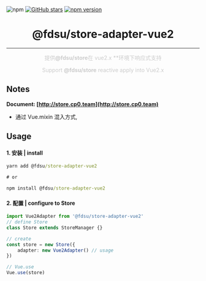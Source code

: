 ![npm](https://img.shields.io/npm/dw/@fdsu/store-adapter-vue2.svg)
[![GitHub stars](https://img.shields.io/github/stars/halo951/store.svg?style=social&label=@fdsu/store)](https://github.com/halo951/store)
[![npm version](https://badge.fury.io/js/@fdsu/store-adapter-vue2.svg)](https://badge.fury.io/js/@fdsu/store-adapter-vue2)

<h1 style="text-align: center;">@fdsu/store-adapter-vue2</h1>
<hr />
<p style="color: #ccc; text-align: center;">提供<b>@fdsu/store</b>在 vue2.x **环境下响应式支持</p>
<p style="color: #ccc; text-align: center;">Support <b>@fdsu/store</b> reactive apply into Vue2.x</p>

## Notes

**Document: [http://store.cp0.team](http://store.cp0.team)**

- 通过 Vue.mixin 混入方式, 

## Usage

#### 1. 安装 | install

```cmd
yarn add @fdsu/store-adapter-vue2

# or

npm install @fdsu/store-adapter-vue2
```

#### 2. 配置 | configure to Store

```typescript
import Vue2Adapter from '@fdsu/store-adapter-vue2'
// define Store
class Store extends StoreManager {}

// create
const store = new Store({
    adapter: new Vue2Adapter() // usage
})

// Vue.use
Vue.use(store)
```
